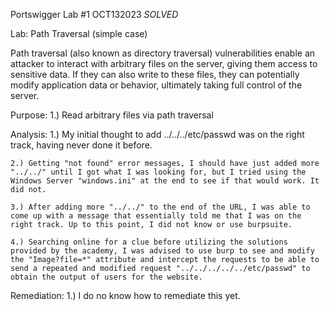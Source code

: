 Portswigger Lab #1 OCT132023 *SOLVED*

Lab: Path Traversal (simple case)

Path traversal (also known as directory traversal) vulnerabilities enable an attacker to interact with arbitrary files on the server, giving them access to sensitive data. If they can also write to these files, they can potentially modify application data or behavior, ultimately taking full control of the server.

Purpose: 
    1.) Read arbitrary files via path traversal

Analysis: 
    1.) My initial thought to add ../../../etc/passwd was on the right track, having never done it before. 
    
    2.) Getting "not found" error messages, I should have just added more "../../" until I got what I was looking for, but I tried using the Windows Server "windows.ini" at the end to see if that would work. It did not.
    
    3.) After adding more "../../" to the end of the URL, I was able to come up with a message that essentially told me that I was on the right track. Up to this point, I did not know or use burpsuite.
    
    4.) Searching online for a clue before utilizing the solutions provided by the academy, I was advised to use burp to see and modify the "Image?file=*" attribute and intercept the requests to be able to send a repeated and modified request "../../../../../etc/passwd" to obtain the output of users for the website.

Remediation: 
    1.) I do no know how to remediate this yet.